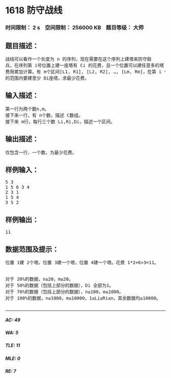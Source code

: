 # 1618 防守战线   
### 时间限制： 2 s&nbsp;&nbsp;&nbsp;&nbsp;空间限制： 256000 KB&nbsp;&nbsp;&nbsp;&nbsp;题目等级： 大师  
## 题目描述：  

<pre>
战线可以看作一个长度为 n 的序列，现在需要在这个序列上建塔来防守敌  
兵，在序列第 i号位置上建一座塔有 Ci 的花费，且一个位置可以建任意多的塔  
费用累加计算。有 m个区间[L1, R1], [L2, R2], …, [Lm, Rm]，在第 i 个区间  
的范围内要建至少 Di座塔。求最少花费。
</pre>
  
  
## 输入描述：  

<pre>
第一行为两个数n,m。  
接下来一行，有 n个数，描述 C数组。  
接下来 m行，每行三个数 Li,Ri,Di，描述一个区间。
</pre>
  
  
## 输出描述：  

<pre>
仅包含一行，一个数，为最少花费。
</pre>
  
  
## 样例输入：  

<pre>
5 3  
1 5 6 3 4  
2 3 1  
1 5 4  
3 5 2
</pre>
  
  
## 样例输出：  

<pre>
11
</pre>
  
  
## 数据范围及提示：  

<pre>
位置 1建 2个塔，位置 3建一个塔，位置 4建一个塔。花费 1*2+6+3=11。  
  

对于 20%的数据，n≤20，m≤20。  
对于 50%的数据（包括上部分的数据），Di 全部为1。  
对于 70%的数据（包括上部分的数据），n≤100，m≤1000。  
对于 100%的数据，n≤1000，m≤10000，1≤Li≤Ri≤n，其余数据均≤10000。
 
</pre>
  
  
***  

##### AC: 49  
##### WA: 5  
##### TLE: 11  
##### MLE: 0  
##### RE: 7  
